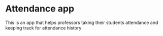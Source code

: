 # Attendance app
This is an app that helps professors taking their students attendance and keeping track for attendance history
